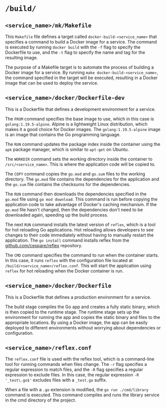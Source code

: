 # `/build/`

## `<service_name>/mk/Makefile`

This `Makefile` file defines a target called `docker-build-<service_name>` that
specifies a command to build a Docker image for a service. The command is
executed by running `docker build` with the `-f` flag to specify the Dockerfile
to use, and the `-t` flag to specify the name and tag for the resulting image.

The purpose of a Makefile target is to automate the process of building a Docker
image for a service. By running `make docker-build-<service_name>`, the command
specified in the target will be executed, resulting in a Docker image that can
be used to deploy the service.

## `<service_name>/docker/Dockerfile-dev`

This is a Dockerfile that defines a development environment for a service. 

The `FROM` command specifies the base image to use, which in this case is
`golang:1.19.5-alpine`. Alpine is a lightweight Linux distribution, which makes
it a good choice for Docker images. The `golang:1.19.5-alpine` image is an image
that contains the Go programming language.

The `RUN` command updates the package index inside the container using the `apk`
package manager, which is similar to `apt-get` on Ubuntu.

The `WORKDIR` command sets the working directory inside the container to
`/src/<service_name>`. This is where the application code will be copied to.

The `COPY` command copies the `go.mod` and `go.sum` files to the working
directory. The `go.mod` file contains the dependencies for the application and
the `go.sum` file contains the checksums for the dependencies.

The `RUN` command then downloads the dependencies specified in the `go.mod` file
using `go mod download`. This command is run before copying the application code
to take advantage of Docker's caching mechanism. If the `go.mod` file hasn't
changed, then the dependencies don't need to be downloaded again, speeding up
the build process.

The next `RUN` command installs the latest version of `reflex`, which is a tool
for hot reloading Go applications. Hot reloading allows developers to see
changes to their code immediately without having to manually restart the
application. The `go install` command installs reflex from the
[github.com/cespare/reflex](https://github.com/cespare/reflex) repository.

The `CMD` command specifies the command to run when the container starts. In
this case, it runs `reflex` with the configuration file located at
`/build/<service_name>/reflex.conf`. This will start the application using
`reflex` for hot reloading when the Docker container is run.

## `<service_name>/docker/Dockerfile`

This is a Dockerfile that defines a production environment for a service. 

The build stage compiles the Go app and creates a fully static binary, which is
then copied to the runtime stage. The runtime stage sets up the environment for
running the app and copies the static binary and files to the appropriate
locations. By using a Docker image, the app can be easily deployed to different
environments without worrying about dependencies or configuration.

## `<service_name>/reflex.conf`

The `reflex.conf` file is used with the reflex tool, which is a command-line
tool for running commands when files change. The `-r` flag specifies a regular
expression to match files, and the `-R` flag specifies a regular expression to
exclude files. In this case, the regular expression `-R '_test\.go$'` excludes
files with a `_test.go` suffix.

When a file with a `.go` extension is modified, the `go run ./cmd/library`
command is executed. This command compiles and runs the library service in the
cmd directory of the project.
